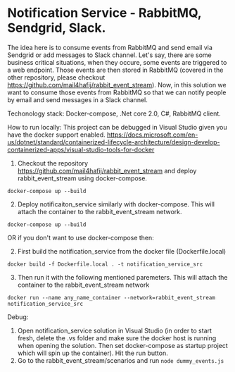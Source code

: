 # Notification Service - RabbitMQ, Sendgrid, Slack.
The idea here is to consume events from RabbitMQ and send email via Sendgrid or add messages to Slack channel. Let's say, there are some business critical situations, when they occure, some events are triggered to a web endpoint. Those events are then stored in RabbitMQ (covered in the other repository, please checkout  https://github.com/mail4hafij/rabbit_event_stream). Now, in this solution we want to consume those events from RabbitMQ so that we can notify people by email and send messages in a Slack channel.

Techonology stack: Docker-compose, .Net core 2.0, C#, RabbitMQ client.

How to run locally:
This project can be debugged in Visual Studio given you have the docker support enabled. 
https://docs.microsoft.com/en-us/dotnet/standard/containerized-lifecycle-architecture/design-develop-containerized-apps/visual-studio-tools-for-docker

  1. Checkout the repository https://github.com/mail4hafij/rabbit_event_stream and deploy rabbit_event_stream using docker-compose.
  
  ``` docker-compose up --build ```

  2. Deploy notificaiton_service similarly with docker-compose. This will attach the container to the rabbit_event_stream network. 

  ``` docker-compose up --build ```   

  OR if you don't want to use docker-compose then:

  2. First build the notification_service from the docker file (Dockerfile.local)
  
  ``` docker build -f Dockerfile.local . -t notification_service_src ```  

  3. Then run it with the following mentioned paremeters. This will attach the container to the rabbit_event_stream network
  
  ``` docker run --name any_name_container --network=rabbit_event_stream notification_service_src ``` 


Debug:
  1. Open notification_service solution in Visual Studio (in order to start fresh, delete the .vs folder and make sure the docker host is running when opening the solution. Then set docker-compose as startup project which will spin up the container). Hit the run button.
  2. Go to the rabbit_event_stream/scenarios and run ``` node dummy_events.js ```
